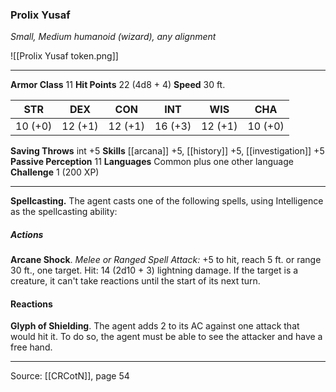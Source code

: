 ### Prolix Yusaf
_Small, Medium humanoid (wizard), any alignment_

![[Prolix Yusaf token.png]]


---

**Armor Class** 11
**Hit Points** 22 (4d8 + 4)
**Speed** 30 ft.

| STR     | DEX     | CON     | INT     | WIS     | CHA     |
|---------|---------|---------|---------|---------|---------|
| 10 (+0) | 12 (+1) | 12 (+1) | 16 (+3) | 12 (+1) | 10 (+0) |

**Saving Throws** int +5
**Skills** [[arcana]] +5, [[history]] +5, [[investigation]] +5
**Passive Perception** 11
**Languages** Common plus one other language
**Challenge** 1 (200 XP)

---

**Spellcasting.** The agent casts one of the following spells, using Intelligence as the spellcasting ability:

##### Actions
**Arcane Shock**. _Melee or Ranged Spell Attack:_ +5 to hit, reach 5 ft. or range 30 ft., one target. Hit: 14 (2d10 + 3) lightning damage. If the target is a creature, it can't take reactions until the start of its next turn.

#### Reactions
**Glyph of Shielding**. The agent adds 2 to its AC against one attack that would hit it. To do so, the agent must be able to see the attacker and have a free hand.


---

Source: [[CRCotN]], page 54